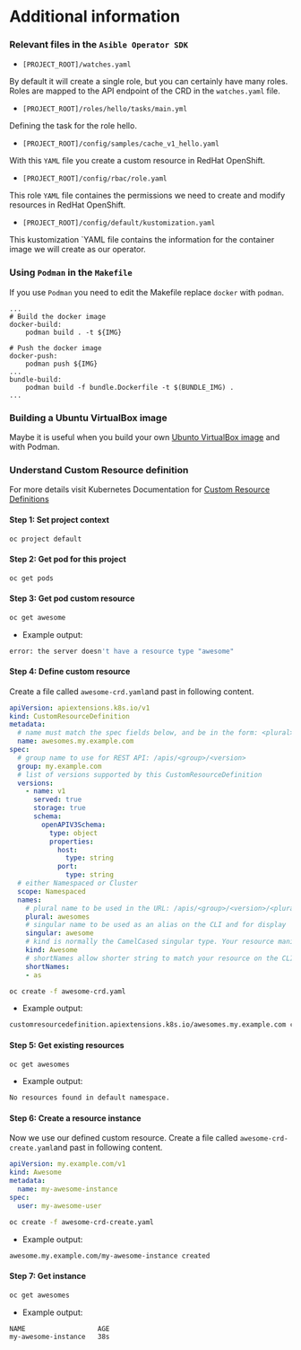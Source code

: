 # Additional information

### Relevant files in the `Asible Operator SDK` 

* `[PROJECT_ROOT]/watches.yaml`

By default it will create a single role, but you can certainly have many roles. Roles are mapped to the API endpoint of the CRD in the `watches.yaml` file.

* `[PROJECT_ROOT]/roles/hello/tasks/main.yml`

Defining the task for the role hello.

* `[PROJECT_ROOT]/config/samples/cache_v1_hello.yaml`

With this `YAML` file you create a custom resource in RedHat OpenShift.

* `[PROJECT_ROOT]/config/rbac/role.yaml`

This role `YAML` file containes the permissions we need to create and modify resources in RedHat OpenShift.

* `[PROJECT_ROOT]/config/default/kustomization.yaml`

This kustomization `YAML file contains the information for the container image we will create as our operator.

### Using `Podman` in the `Makefile`

If you use `Podman` you need to edit the Makefile replace `docker` with `podman`.

```make
...
# Build the docker image
docker-build:
	podman build . -t ${IMG}

# Push the docker image
docker-push:
	podman push ${IMG}
...
bundle-build:
	podman build -f bundle.Dockerfile -t $(BUNDLE_IMG) .
...
```

### Building a Ubuntu VirtualBox image

 Maybe it is useful when you build your own [Ubunto VirtualBox image](https://suedbroecker.net/2021/02/01/install-virtualbox-and-setup-a-virtual-machine-with-ubuntu-on-macos/) and with Podman.

### Understand Custom Resource definition

For more details visit Kubernetes Documentation for [Custom Resource Definitions](https://kubernetes.io/docs/tasks/extend-kubernetes/custom-resources/custom-resource-definitions)

#### Step 1: Set project context

```sh
oc project default
```
#### Step 2: Get pod for this project

```sh
oc get pods
```

#### Step 3: Get pod custom resource

```sh
oc get awesome
```

* Example output:

```sh
error: the server doesn't have a resource type "awesome"
```

#### Step 4: Define custom resource

Create a file called `awesome-crd.yaml`and past in following content.

```yaml
apiVersion: apiextensions.k8s.io/v1
kind: CustomResourceDefinition
metadata:
  # name must match the spec fields below, and be in the form: <plural>.<group>
  name: awesomes.my.example.com
spec:
  # group name to use for REST API: /apis/<group>/<version>
  group: my.example.com
  # list of versions supported by this CustomResourceDefinition
  versions:
    - name: v1
      served: true
      storage: true
      schema:
        openAPIV3Schema:
          type: object
          properties:
            host:
              type: string
            port:
              type: string
  # either Namespaced or Cluster
  scope: Namespaced
  names:
    # plural name to be used in the URL: /apis/<group>/<version>/<plural>
    plural: awesomes
    # singular name to be used as an alias on the CLI and for display
    singular: awesome
    # kind is normally the CamelCased singular type. Your resource manifests use this.
    kind: Awesome
    # shortNames allow shorter string to match your resource on the CLI
    shortNames:
    - as
```

```sh
oc create -f awesome-crd.yaml
```

* Example output:

```sh
customresourcedefinition.apiextensions.k8s.io/awesomes.my.example.com created
```

#### Step 5: Get existing resources

```sh
oc get awesomes 
```

* Example output:

```sh
No resources found in default namespace.
```

#### Step 6: Create a resource instance

Now we use our defined custom resource. 
Create a file called `awesome-crd-create.yaml`and past in following content.

```yaml
apiVersion: my.example.com/v1
kind: Awesome
metadata:
  name: my-awesome-instance
spec:
  user: my-awesome-user
```

```sh
oc create -f awesome-crd-create.yaml
```

* Example output:

```sh
awesome.my.example.com/my-awesome-instance created
```

#### Step 7: Get instance

```sh
oc get awesomes
```

* Example output:
```sh
NAME                  AGE
my-awesome-instance   38s
```

